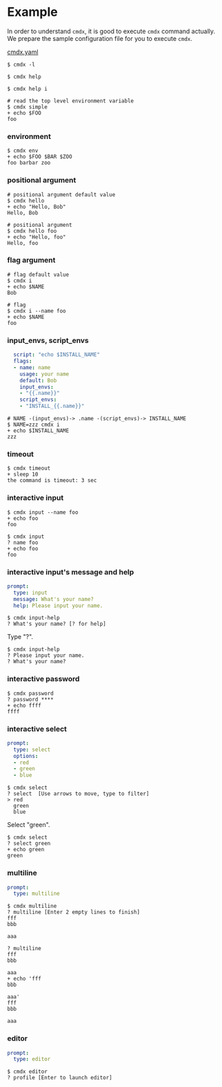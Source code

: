 # Example

In order to understand `cmdx`, it is good to execute `cmdx` command actually.
We prepare the sample configuration file for you to execute `cmdx`.

[cmdx.yaml](cmdx.yaml)

```console
$ cmdx -l
```

```console
$ cmdx help
```

```console
$ cmdx help i
```

```console
# read the top level environment variable
$ cmdx simple
+ echo $FOO
foo
```

### environment

```console
$ cmdx env
+ echo $FOO $BAR $ZOO
foo barbar zoo
```

### positional argument

```console
# positional argument default value
$ cmdx hello
+ echo "Hello, Bob"
Hello, Bob
```

```console
# positional argument
$ cmdx hello foo
+ echo "Hello, foo"
Hello, foo
```

### flag argument

```console
# flag default value
$ cmdx i
+ echo $NAME
Bob
```

```console
# flag
$ cmdx i --name foo
+ echo $NAME
foo
```

### input_envs, script_envs

```yaml
  script: "echo $INSTALL_NAME"
  flags:
  - name: name
    usage: your name
    default: Bob
    input_envs:
    - "{{.name}}"
    script_envs:
    - "INSTALL_{{.name}}"
```

```console
# NAME -(input_envs)-> .name -(script_envs)-> INSTALL_NAME
$ NAME=zzz cmdx i
+ echo $INSTALL_NAME
zzz
```

### timeout

```console
$ cmdx timeout
+ sleep 10
the command is timeout: 3 sec
```

### interactive input

```console
$ cmdx input --name foo
+ echo foo
foo
```

```console
$ cmdx input
? name foo
+ echo foo
foo
```

### interactive input's message and help

```yaml
prompt:
  type: input
  message: What's your name?
  help: Please input your name.
```

```console
$ cmdx input-help
? What's your name? [? for help]
```

Type "?".

```console
$ cmdx input-help
? Please input your name.
? What's your name?
```

### interactive password

```console
$ cmdx password
? password ****
+ echo ffff
ffff
```

### interactive select

```yaml
prompt:
  type: select
  options:
  - red
  - green
  - blue
```

```console
$ cmdx select
? select  [Use arrows to move, type to filter]
> red
  green
  blue
```

Select "green".

```console
$ cmdx select
? select green
+ echo green
green
```

### multiline

```yaml
prompt:
  type: multiline
```

```console
$ cmdx multiline
? multiline [Enter 2 empty lines to finish]
fff
bbb

aaa
```

```console
? multiline
fff
bbb

aaa
+ echo 'fff
bbb

aaa'
fff
bbb

aaa
```

### editor

```yaml
prompt:
  type: editor
```

```console
$ cmdx editor
? profile [Enter to launch editor]
```
